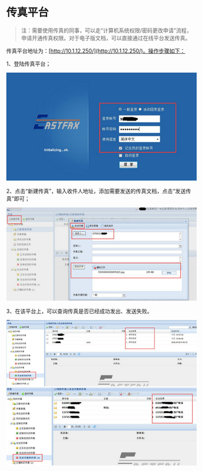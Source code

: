# 传真平台

> 注：需要使用传真的同事，可以走“计算机系统权限/密码更改申请”流程，申请开通传真权限。对于电子版文档，可以直接通过在线平台发送传真。

传真平台地址为：[http://10.1.12.250/](http://10.1.12.250/)。操作步骤如下：

1、登陆传真平台；

![](/imgs/chuanzhen/1.jpg)
 
2、点击“新建传真”，输入收件人地址，添加需要发送的传真文档，点击“发送传真”即可；

![](/imgs/chuanzhen/2.jpg)
 
3、在该平台上，可以查询传真是否已经成功发出、发送失败。

![](/imgs/chuanzhen/3.jpg)
![](/imgs/chuanzhen/4.jpg)